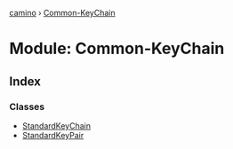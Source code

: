 [camino](../README.md) › [Common-KeyChain](common_keychain.md)

# Module: Common-KeyChain

## Index

### Classes

* [StandardKeyChain](../classes/common_keychain.standardkeychain.md)
* [StandardKeyPair](../classes/common_keychain.standardkeypair.md)
